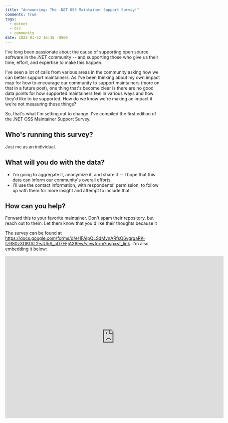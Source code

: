 ```yaml
---
title: "Announcing: The .NET OSS Maintainer Support Survey!"
comments: true
tags:
  - dotnet
  - oss
  - community
date: 2022-01-22 16:35 -0500
---
```

I've long been passionate about the cause of supporting open source software in the .NET community -- and supporting those who give us their time, effort, and expertise to make this happen.

I've seen a lot of calls from various areas in the community asking how we can better support maintainers. As I've been thinking about my own impact map for how to encourage our community to support maintainers (more on that in a future post), one thing that's become clear is there are no good data points for how supported maintainers feel in various ways and how they'd like to be supported. How do we know we're making an impact if we're not measuring these things?

So, that's what I'm setting out to change. I've compiled the first edition of the .NET OSS Maintainer Support Survey. 

## Who's running this survey?

Just me as an individual.

## What will you do with the data?

* I'm going to aggregate it, anonymize it, and share it -- I hope that this data can inform our community's overall efforts.
*  I'll use the contact information, with respondents' permission, to follow up with them for more insight and attempt to include that.

## How can you help?

Forward this to your favorite maintainer. Don't spam their repository, but reach out to them. Let them know that you'd like their thoughts because it 

The survey can be found at <https://docs.google.com/forms/d/e/1FAIpQLSdMvnARfsQ6vgrgaRK-fzR80zXDKfAL2eJUhA_aD7EFjAX8ew/viewform?usp=sf_link>. I'm also embedding it below:

<iframe src="https://docs.google.com/forms/d/e/1FAIpQLSdMvnARfsQ6vgrgaRK-fzR80zXDKfAL2eJUhA_aD7EFjAX8ew/viewform?embedded=true" width="700" height="520" frameborder="0" marginheight="0" marginwidth="0">Loading…</iframe>
